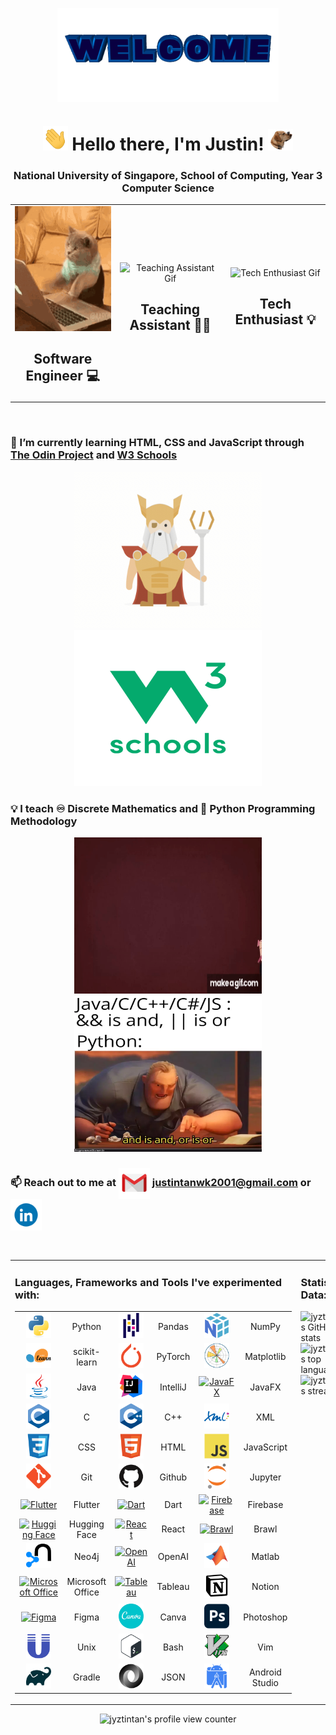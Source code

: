 <p align="center">
    <img src="welcome-cropped.gif" alt="Welcome!" style="display: block; margin-left: auto; margin-right: auto; height: 150px; padding: 0px;" />
</p>

<h1 align="center">
    <img src="wave.gif" alt="Wave" width="40px"/>
    Hello there, I'm Justin!
    <img src="dog.gif" alt="Doge" width="40px" padding="0"/>
</h1>

<h3 align="center">National University of Singapore, School of Computing, Year 3 Computer Science </h3>

<table align="center" style="table-layout: fixed; width: 100%;">
  <tr>
    <td align="center">
      <img src="cat-computer.gif" alt="Software Engineer Gif" width="200" height="200"/>
      <h2>Software Engineer 💻</h2>
    </td>
    <td align="center">
      <img src="tutor.gif" alt="Teaching Assistant Gif" width="300" height="200"/>
      <h2>Teaching Assistant 👨‍🏫</h2>
    </td>
    <td align="center">
      <img src="https://i.makeagif.com/media/9-20-2022/Lr_Ggs.gif" alt="Tech Enthusiast Gif" width="200" height="200"/>
      <h2>Tech Enthusiast 💡</h2>
    </td>
  </tr>
</table>

<br>

### 🧠 I’m currently learning HTML, CSS and JavaScript through  [The Odin Project](https://www.theodinproject.com/) and  [W3 Schools](https://www.w3schools.com/) 
<div align="center" display="flex">
    <img src="odin-wink.gif" alt="Odin Wink" width="300" height="250" /> 
    <img src="w3.png" alt="W3 Schools" width="300" height="250"/>
</div>

### 💡 I teach ♾ Discrete Mathematics and 🐍 Python Programming Methodology
<div align="center" display="flex">
    <img src="infinite-hotel.gif" alt="Infinite Hotel" width="300" height="250" /> 
    <img src="python.webp" alt="Python Meme" width="300" height="250"/>
</div>

<h3>
    📫 Reach out to me at 
<img align="center" src="gmail-icon.gif" alt="Email" height="50" width="50"/>
<u>justintanwk2001@gmail.com</u> or
<a href="https://www.linkedin.com/in/tan-wee-kian-justin/" target="blank"><img align="center"
      src="linkedin.gif"
      alt="Justin Tan" height="50" width="50"/>
    </a>
</h3> 

<br>

<table>
  <tr>
    <td valign="top" width="50%">
      <h3>Languages, Frameworks and Tools I've experimented with:</h3>
          <table align="center" width="100%">
      <tr>
        <td align="center"><a href="https://www.python.org" target="_blank" rel="noreferrer"><img src="https://raw.githubusercontent.com/devicons/devicon/master/icons/python/python-original.svg" alt="Python" width="40" height="40" /></a></td>
        <td align="center">Python</td>
        <td align="center"><a href="https://pandas.pydata.org/" target="_blank" rel="noreferrer"><img src="https://raw.githubusercontent.com/devicons/devicon/2ae2a900d2f041da66e950e4d48052658d850630/icons/pandas/pandas-original.svg" alt="Pandas" width="40" height="40" /></a></td>
        <td align="center">Pandas</td>
        <td align="center"><a href="https://numpy.org/" target="_blank" rel="noreferrer"><img src="https://raw.githubusercontent.com/devicons/devicon/master/icons/numpy/numpy-original.svg" alt="NumPy" width="40" height="40" /></a></td>
        <td align="center">NumPy</td>
      </tr>
      <tr>
        <td align="center"><a href="https://scikit-learn.org/" target="_blank" rel="noreferrer"><img src="https://raw.githubusercontent.com/devicons/devicon/master/icons/scikitlearn/scikitlearn-original.svg" alt="scikit-learn" width="40" height="40" /></a></td>
        <td align="center">scikit-learn</td>
        <td align="center"><a href="https://pytorch.org/" target="_blank" rel="noreferrer"><img src="https://raw.githubusercontent.com/devicons/devicon/master/icons/pytorch/pytorch-original.svg" alt="PyTorch" width="40" height="40" /></a></td>
        <td align="center">PyTorch</td>
        <td align="center"><a href="https://matplotlib.org/" target="_blank" rel="noreferrer"><img src="https://raw.githubusercontent.com/devicons/devicon/master/icons/matplotlib/matplotlib-original.svg" alt="Matplotlib" width="40" height="40" /></a></td>
        <td align="center">Matplotlib</td>
      </tr>
      <tr>
        <td align="center"><a href="https://www.java.com" target="_blank" rel="noreferrer"><img src="https://raw.githubusercontent.com/devicons/devicon/master/icons/java/java-original.svg" alt="Java" width="40" height="40" /></a></td>
        <td align="center">Java</td>
        <td align="center"><a href="https://www.jetbrains.com/idea/" target="_blank" rel="noreferrer"><img src="https://raw.githubusercontent.com/devicons/devicon/master/icons/intellij/intellij-original.svg" alt="IntelliJ" width="40" height="40" /></a></td>
        <td align="center">IntelliJ</td>  
        <td align="center"><a href="https://openjfx.io/" target="_blank" rel="noreferrer"><img src="https://i0.wp.com/blog.knoldus.com/wp-content/uploads/2021/07/communityIcon_4v21sx0aiam41.png?fit=256%2C171&ssl=1" alt="JavaFX" width="40" height="40" /></a></td>
        <td align="center">JavaFX</td>
      </tr>
      <tr>
        <td align="center"><a href="https://www.cprogramming.com/" target="_blank" rel="noreferrer"><img src="https://raw.githubusercontent.com/devicons/devicon/master/icons/c/c-original.svg" alt="C" width="40" height="40" /></a></td>
        <td align="center">C</td>
        <td align="center"><a href="https://www.w3schools.com/cpp/" target="_blank" rel="noreferrer"><img src="https://raw.githubusercontent.com/devicons/devicon/master/icons/cplusplus/cplusplus-original.svg" alt="C++" width="40" height="40" /></a></td>
        <td align="center">C++</td>        
        <td align="center"><a href="https://www.w3.org/XML/" target="_blank" rel="noreferrer"><img src="https://raw.githubusercontent.com/devicons/devicon/master/icons/xml/xml-original.svg" alt="XML" width="40" height="40" /></a></td>
        <td align="center">XML</td>
      </tr>
        <tr>
        <td align="center"><a href="https://www.w3schools.com/css/" target="_blank" rel="noreferrer"><img src="https://raw.githubusercontent.com/devicons/devicon/master/icons/css3/css3-original.svg" alt="CSS" width="40" height="40" /></a></td>
        <td align="center">CSS</td>
        <td align="center"><a href="https://www.w3.org/html/" target="_blank" rel="noreferrer"><img src="https://raw.githubusercontent.com/devicons/devicon/master/icons/html5/html5-original.svg" alt="HTML" width="40" height="40" /></a></td>
        <td align="center">HTML</td>
        <td align="center"><a href="https://www.javascript.com/" target="_blank" rel="noreferrer"><img src="https://raw.githubusercontent.com/devicons/devicon/master/icons/javascript/javascript-original.svg" alt="JavaScript" width="40" height="40" /></a></td>
        <td align="center">JavaScript</td>
      </tr>
      <tr>
        <td align="center"><a href="https://git-scm.com/" target="_blank" rel="noreferrer"><img src="https://raw.githubusercontent.com/devicons/devicon/master/icons/git/git-original.svg" alt="Git" width="40" height="40" /></a></td>
        <td align="center">Git</td>
        <td align="center"><a href="https://www.github.com" target="_blank" rel="noreferrer"><img src="https://raw.githubusercontent.com/devicons/devicon/master/icons/github/github-original.svg" alt="Github" width="40" height="40" /></a></td>
        <td align="center">Github</td>
        <td align="center"><a href="https://jupyter.org/" target="_blank" rel="noreferrer"><img src="https://raw.githubusercontent.com/devicons/devicon/master/icons/jupyter/jupyter-original.svg" alt="Jupyter" width="40" height="40" /></a></td>
        <td align="center">Jupyter</td>
      </tr>
      <tr>
        <td align="center"><a href="https://flutter.dev" target="_blank" rel="noreferrer"><img src="https://cdn.jsdelivr.net/gh/devicons/devicon/icons/flutter/flutter-original.svg" alt="Flutter" width="40" height="40" /></a></td>
        <td align="center">Flutter</td>
        <td align="center"><a href="https://dart.dev" target="_blank" rel="noreferrer"><img src="https://cdn.jsdelivr.net/gh/devicons/devicon/icons/dart/dart-original.svg" alt="Dart" width="40" height="40" /></a></td>
        <td align="center">Dart</td>
        <td align="center"><a href="https://firebase.google.com/" target="_blank" rel="noreferrer"><img src="https://cdn.jsdelivr.net/gh/devicons/devicon/icons/firebase/firebase-plain.svg" alt="Firebase" width="40" height="40" /></a></td>
        <td align="center">Firebase</td>
      </tr>
    <tr>
        <td align="center"><a href="https://huggingface.co" target="_blank" rel="noreferrer"><img src="https://workable-application-form.s3.amazonaws.com/advanced/production/61557f91d9510741dc62e7f8/c3635b59-a3d2-444a-b636-a9d0061dcdde" alt="Hugging Face" width="40" height="40" /></a></td>
        <td align="center">Hugging Face</td>
        <td align="center"><a href="https://react.dev" target="_blank" rel="noreferrer"><img src="https://cdn.jsdelivr.net/gh/devicons/devicon/icons/react/react-original.svg" alt="React" width="40" height="40" /></a></td>
        <td align="center">React</td>
        <td align="center"><a href="https://supercell.com/en/games/brawlstars" target="_blank" rel="noreferrer"><img src="https://static.vecteezy.com/system/resources/previews/027/127/568/non_2x/brawl-stars-logo-brawl-stars-icon-transparent-free-png.png" alt="Brawl" width="40" height="40" /></a></td>
        <td align="center">Brawl</td>
      </tr>
      <tr>
        <td align="center"><a href="https://neo4j.com/" target="_blank" rel="noreferrer"><img src="https://raw.githubusercontent.com/devicons/devicon/master/icons/neo4j/neo4j-original.svg" alt="Neo4j" width="40" height="40" /></a></td>
        <td align="center">Neo4j</td>    
        <td align="center"><a href="https://openai.com/" target="_blank" rel="noreferrer"><img src="https://yt3.googleusercontent.com/UqT_vCkJIn1P2fH1pchr6lbe3xeEekY61h4bUpJkVuityqKOEtUYcNy3pLiJ5OKdj4uKA81FWE8=s900-c-k-c0x00ffffff-no-rj" alt="OpenAI" width="40" height="40" /></a></td>
        <td align="center">OpenAI</td>
        <td align="center"><a href="https://www.mathworks.com/products/matlab.html" target="_blank" rel="noreferrer"><img src="https://raw.githubusercontent.com/devicons/devicon/master/icons/matlab/matlab-original.svg" alt="Matlab" width="40" height="40" /></a></td>
        <td align="center">Matlab</td>    
      </tr>
      <tr>
        <td align="center"><a href="https://www.microsoft.com/en-us/microsoft-365" target="_blank" rel="noreferrer"><img src="https://upload.wikimedia.org/wikipedia/commons/thumb/6/65/Microsoft_Office_logo_%282013%E2%80%932019%29.png/640px-Microsoft_Office_logo_%282013%E2%80%932019%29.png" alt="Microsoft Office" width="40" height="40" /></a></td>
        <td align="center">Microsoft Office</td>
        <td align="center"><a href="https://www.tableau.com/" target="_blank" rel="noreferrer"><img src="https://cdn.worldvectorlogo.com/logos/tableau-software.svg" alt="Tableau" width="40" height="40" /></a></td>
        <td align="center">Tableau</td>
        <td align="center"><a href="https://www.notion.so/" target="_blank" rel="noreferrer"><img src="https://raw.githubusercontent.com/devicons/devicon/master/icons/notion/notion-original.svg" alt="Notion" width="40" height="40" /></a></td>
        <td align="center">Notion</td>     
      </tr>      
      <tr>
        <td align="center"><a href="https://www.figma.com/" target="_blank" rel="noreferrer"><img src="https://upload.wikimedia.org/wikipedia/commons/3/33/Figma-logo.svg" alt="Figma" width="40" height="40" /></a></td>
        <td align="center">Figma</td>
        <td align="center"><a href="https://www.canva.com/" target="_blank" rel="noreferrer"><img src="https://raw.githubusercontent.com/devicons/devicon/master/icons/canva/canva-original.svg" alt="Canva" width="40" height="40" /></a></td>
        <td align="center">Canva</td>
        <td align="center"><a href="https://www.photoshop.com/en" target="_blank" rel="noreferrer"><img src="https://raw.githubusercontent.com/devicons/devicon/master/icons/photoshop/photoshop-plain.svg" alt="Photoshop" width="40" height="40" /></a></td>
        <td align="center">Photoshop</td>
      </tr>
      <tr>
        <td align="center"><a href="https://www.gnu.org/software/bash/" target="_blank" rel="noreferrer"><img src="https://raw.githubusercontent.com/devicons/devicon/master/icons/unix/unix-original.svg" alt="Unix" width="40" height="40" /></a></td>
        <td align="center">Unix</td>
        <td align="center"><a href="https://www.gnu.org/software/bash/" target="_blank" rel="noreferrer"><img src="https://raw.githubusercontent.com/devicons/devicon/master/icons/bash/bash-original.svg" alt="Bash" width="40" height="40" /></a></td>
        <td align="center">Bash</td>
        <td align="center"><a href="https://www.vim.org/" target="_blank" rel="noreferrer"><img src="https://raw.githubusercontent.com/devicons/devicon/master/icons/vim/vim-original.svg" alt="Vim" width="40" height="40" /></a></td>
        <td align="center">Vim</td>
      </tr>         
      <tr>
        <td align="center"><a href="https://gradle.org/" target="_blank" rel="noreferrer"><img src="https://raw.githubusercontent.com/devicons/devicon/master/icons/gradle/gradle-original.svg" alt="Gradle" width="40" height="40" /></a></td>
        <td align="center">Gradle</td>      
        <td align="center"><a href="https://www.json.org/json-en.html" target="_blank" rel="noreferrer"><img src="https://raw.githubusercontent.com/devicons/devicon/master/icons/json/json-original.svg" alt="JSON" width="40" height="40" /></a></td>
        <td align="center">JSON</td>
        <td align="center"><a href="https://developer.android.com/studio" target="_blank" rel="noreferrer"><img src="https://raw.githubusercontent.com/devicons/devicon/master/icons/androidstudio/androidstudio-plain.svg" alt="Android Studio" width="40" height="40" /></a></td>
        <td align="center">Android Studio</td>
      </tr>         
    </table>
</td>
<td valign="top" width="50%">
  <h3>Statistical Data:</h3>
  <img src="https://github-readme-stats.vercel.app/api?username=jyztintan&show_icons=true&locale=en&bg_color=0d1117&text_color=ffffff" alt="jyztintan's GitHub stats" style="width: 100%; height: auto;" />
  <img src="https://github-readme-stats.vercel.app/api/top-langs?username=jyztintan&show_icons=true&locale=en&bg_color=0d1117&text_color=ffffff&layout=compact" alt="jyztintan's top languages" style="width: 100%; height: auto;" />
  <img src="https://github-readme-streak-stats.herokuapp.com/?user=jyztintan&theme=dark&background=0d1117" alt="jyztintan's streak" style="width: 100%; height: auto;" />
</td>
</tr>
</table>

<p align="center">  
    <img src="https://komarev.com/ghpvc/?username=jyztintan&color=1f2b4f&style=for-the-badge&" alt="jyztintan's profile view counter" /> 
</p>

